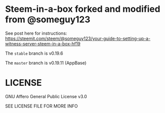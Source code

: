 # Steem-in-a-box forked and modified from @someguy123

See post here for instructions: https://steemit.com/steem/@someguy123/your-guide-to-setting-up-a-witness-server-steem-in-a-box-hf19

The `stable` branch is v0.19.6

The `master` branch is v0.19.11 (AppBase)


# LICENSE

GNU Affero General Public License v3.0

SEE LICENSE FILE FOR MORE INFO
